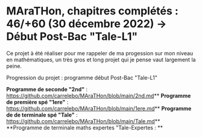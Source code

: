 # MAraTHon, chapitres complétés : 46/+60 (30 décembre 2022) -> Début Post-Bac "Tale-L1"

Ce projet à été réaliser pour me rappeler de ma progession sur mon niveau en mathématiques, un très gros et long projet qui je pense vaut largement la peine.

Progression du projet : programme début Post-Bac "Tale-L1"




**Programme de seconde "2nd"** : https://github.com/carrelebo/MAraTHon/blob/main/2nd.md**
**Programme de première spé "1ere"** : https://github.com/carrelebo/MAraTHon/blob/main/1ere.md**
**Programme de de terminale spé "Tale"** : https://github.com/carrelebo/MAraTHon/blob/main/Tale.md**
**Programme de terminale maths expertes "Tale-Expertes :  **
        
